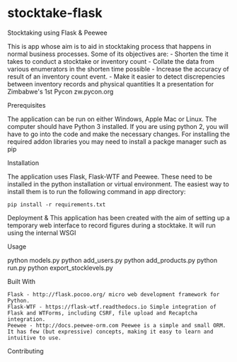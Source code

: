 # stocktake-flask
Stocktaking using Flask &amp; Peewee

This is app whose aim is to aid in stocktaking process that happens in normal business processes. 
Some of its objectives are:
	- Shorten the time it takes to conduct a stocktake or inventory count
	- Collate the data from various enumerators in the shorten time possible
	- Increase the accuracy of result of an inventory count event.
	- Make it easier to detect discrepencies between inventory records and physical quantities
It a presentation for Zimbabwe's 1st Pycon zw.pycon.org

Prerequisites

The application can be run on either Windows, Apple Mac or Linux. The computer should have Python 3 installed. If you are using 
python 2, you will have to go into the code and make the necessary changes. For installing the required addon libraries you may need
to install a packge manager such as pip

Installation

The application uses Flask, Flask-WTF and Peewee. These need to be installed in the python installation or virtual environment.
The easiest way to install them is to run the following command in  app directory:

	pip install -r requirements.txt
	
	
Deployment & 
This application has been created with the aim of setting up a temporary web interface to record figures during a stocktake. It will 
run using the internal WSGI 

Usage


python models.py
python add_users.py
python add_products.py
python run.py
python export_stocklevels.py

Built With

    Flask - http://flask.pocoo.org/ micro web development framework for Python. 
    Flask-WTF - https://flask-wtf.readthedocs.io Simple integration of Flask and WTForms, including CSRF, file upload and Recaptcha integration.
    Peewee - http://docs.peewee-orm.com Peewee is a simple and small ORM. It has few (but expressive) concepts, making it easy to learn and intuitive to use.

Contributing
	

